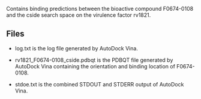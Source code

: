 Contains binding predictions between the bioactive compound F0674-0108 and the cside search space on the virulence factor rv1821.

## Files

- log.txt is the log file generated by AutoDock Vina.

- rv1821_F0674-0108_cside.pdbqt is the PDBQT file generated by AutoDock Vina containing the orientation and binding location of F0674-0108.

- stdoe.txt is the combined STDOUT and STDERR output of AutoDock Vina.


